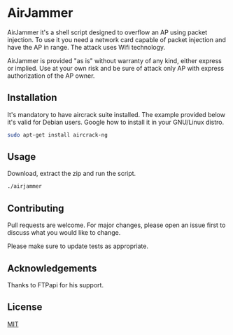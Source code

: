 # AirJammer

AirJammer it's a shell script designed to overflow an AP using packet injection. To use it you need a network card capable of packet injection and have the AP in range. The attack uses Wifi technology.

AirJammer is provided "as is" without warranty of any kind, either express or implied. Use at your own risk and be sure of attack only AP with express authorization of the AP owner.
## Installation
It's mandatory to have aircrack suite installed. The example provided below it's valid for Debian users. Google how to install it in your GNU/Linux distro.

```bash
sudo apt-get install aircrack-ng
```

## Usage
Download, extract the zip and run the script.

```bash
./airjammer
```

## Contributing
Pull requests are welcome. For major changes, please open an issue first to discuss what you would like to change.

Please make sure to update tests as appropriate.

## Acknowledgements
Thanks to FTPapi for his support.

## License
[MIT](https://choosealicense.com/licenses/mit/)
